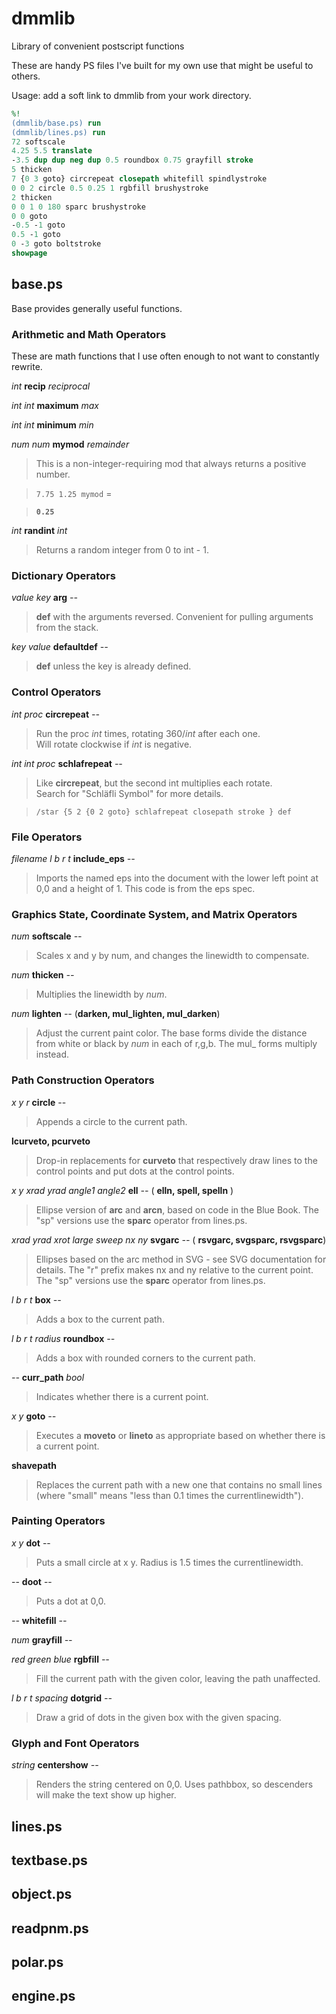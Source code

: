 # dmmlib
Library of convenient postscript functions

These are handy PS files I've built for my own use that might be useful to others.

Usage: add a soft link to dmmlib from your work directory.

```PostScript
%!
(dmmlib/base.ps) run
(dmmlib/lines.ps) run
72 softscale
4.25 5.5 translate
-3.5 dup dup neg dup 0.5 roundbox 0.75 grayfill stroke
5 thicken
7 {0 3 goto} circrepeat closepath whitefill spindlystroke
0 0 2 circle 0.5 0.25 1 rgbfill brushystroke
2 thicken
0 0 1 0 180 sparc brushystroke
0 0 goto
-0.5 -1 goto
0.5 -1 goto
0 -3 goto boltstroke
showpage
```

## base.ps
Base provides generally useful functions.

### Arithmetic and Math Operators
These are math functions that I use often enough to not want to constantly rewrite.

*int* **recip** *reciprocal*

*int int* **maximum** *max*

*int int* **minimum** *min*

*num num* **mymod** *remainder*

> This is a non-integer-requiring mod that always returns a positive number.

> `7.75 1.25 mymod` =

> **`0.25`**

*int* **randint** *int*

> Returns a random integer from 0 to int - 1.

### Dictionary Operators
*value key* **arg** *--*

> **def** with the arguments reversed.  Convenient for pulling arguments from the stack.

*key value* **defaultdef** *--*

> **def** unless the key is already defined.

### Control Operators
*int proc* **circrepeat** *--*

> Run the proc *int* times, rotating 360/*int* after each one.  
> Will rotate clockwise if *int* is negative.

*int int proc* **schlafrepeat** *--*

> Like **circrepeat**, but the second int multiplies each rotate.  
> Search for "Schl&auml;fli Symbol" for more details.

> `/star {5 2 {0 2 goto} schlafrepeat closepath stroke } def`

### File Operators

*filename l b r t* **include_eps** *--*

> Imports the named eps into the document with the lower left point at
> 0,0 and a height of 1.  This code is from the eps spec.

### Graphics State, Coordinate System, and Matrix Operators
*num* **softscale** *--*

> Scales x and y by num, and changes the linewidth to compensate.

*num* **thicken** *--*

> Multiplies the linewidth by *num*.

*num* **lighten** *--*
(**darken, mul_lighten, mul_darken**)

> Adjust the current paint color. The base forms divide the distance from
> white or black by *num* in each of r,g,b.  The mul_ forms multiply instead.

### Path Construction Operators
*x y r* **circle** --

> Appends a circle to the current path.

**lcurveto, pcurveto**

> Drop-in replacements for **curveto** that respectively draw lines to the
> control points and put dots at the control points.

*x y xrad yrad angle1 angle2* **ell**  *--*
( **elln, spell, spelln** )

> Ellipse version of **arc** and **arcn**, based on code in the Blue Book.
> The "sp" versions use the **sparc** operator from lines.ps.

*xrad yrad xrot large sweep nx ny* **svgarc** *--*
( **rsvgarc, svgsparc, rsvgsparc**)

> Ellipses based on the arc method in SVG - see SVG documentation for
> details.  The "r" prefix makes nx and ny relative to the current point.
> The "sp" versions use the **sparc** operator from lines.ps.

*l b r t* **box** *--*

> Adds a box to the current path.

*l b r t radius* **roundbox** *--*

> Adds a box with rounded corners to the current path.

*--* **curr_path** *bool*

> Indicates whether there is a current point.

*x y* **goto** *--*

> Executes a **moveto** or **lineto** as appropriate based on whether there
> is a current point.

**shavepath**

> Replaces the current path with a new one that contains no small lines 
> (where "small" means "less than 0.1 times the currentlinewidth").

### Painting Operators
*x y* **dot** --

> Puts a small circle at x y.  Radius is 1.5 times the currentlinewidth.

-- **doot** --

> Puts a dot at 0,0.

*--* **whitefill** *--*

*num* **grayfill** *--*

*red green blue* **rgbfill** *--*

> Fill the current path with the given color, leaving the path unaffected.

*l b r t spacing* **dotgrid** *--*

> Draw a grid of dots in the given box with the given spacing.

### Glyph and Font Operators

*string* **centershow** *--*

> Renders the string centered on 0,0.  Uses pathbbox, so descenders will
> make the text show up higher.


## lines.ps
## textbase.ps
## object.ps
## readpnm.ps
## polar.ps
## engine.ps
